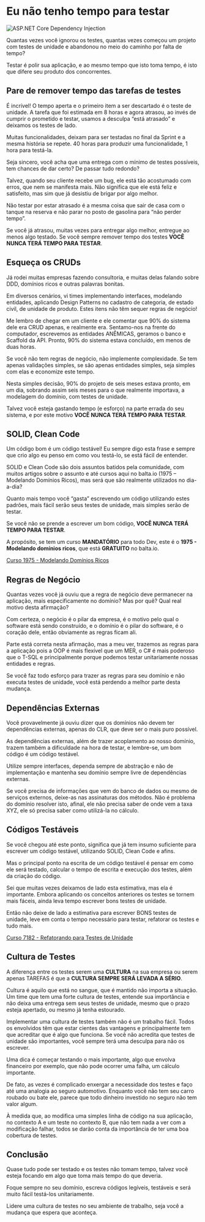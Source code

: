Eu não tenho tempo para testar
==============================

![ASP.NET Core Dependency Injection](https://baltaio.blob.core.windows.net/blog/aspnetcore-di-share.png)

Quantas vezes você ignorou os testes, quantas vezes começou um projeto com testes de unidade e abandonou no meio do caminho por falta de tempo?

Testar é polir sua aplicação, e ao mesmo tempo que isto toma tempo, é isto que difere seu produto dos concorrentes.

Pare de remover tempo das tarefas de testes
-------------------------------------------

É incrível! O tempo aperta e o primeiro item a ser descartado é o teste de unidade. A tarefa que foi estimada em 8 horas e agora atrasou, ao invés de cumprir o prometido e testar, usamos a desculpa “está atrasado” e deixamos os testes de lado.

Muitas funcionalidades, deixam para ser testadas no final da Sprint e a mesma história se repete. 40 horas para produzir uma funcionalidade, 1 hora para testá-la.

Seja sincero, você acha que uma entrega com o mínimo de testes possíveis, tem chances de dar certo? De passar tudo redondo?

Talvez, quando seu cliente recebe um bug, ele está tão acostumado com erros, que nem se manifesta mais. Não significa que ele está feliz e satisfeito, mas sim que já desistiu de brigar por algo melhor.

Não testar por estar atrasado é a mesma coisa que sair de casa com o tanque na reserva e não parar no posto de gasolina para “não perder tempo”.

Se você já atrasou, muitas vezes para entregar algo melhor, entregue ao menos algo testado. Se você sempre remover tempo dos testes **VOCÊ NUNCA TERÁ TEMPO PARA TESTAR**.

Esqueça os CRUDs
----------------

Já rodei muitas empresas fazendo consultoria, e muitas delas falando sobre DDD, domínios ricos e outras palavras bonitas.

Em diversos cenários, vi times implementando interfaces, modelando entidades, aplicando Design Patterns no cadastro de categoria, de estado civil, de unidade de produto. Estes itens não têm sequer regras de negócio!

Me lembro de chegar em um cliente e ele comentar que 90% do sistema dele era CRUD apenas, e realmente era. Sentamo-nos na frente do computador, escrevemos as entidades ANÊMICAS, geramos o banco e Scaffold da API. Pronto, 90% do sistema estava concluído, em menos de duas horas.

Se você não tem regras de negócio, não implemente complexidade. Se tem apenas validações simples, se são apenas entidades simples, seja simples com elas e economize este tempo.

Nesta simples decisão, 90% do projeto de seis meses estava pronto, em um dia, sobrando assim seis meses para o que realmente importava, a modelagem do domínio, com testes de unidade.

Talvez você esteja gastando tempo (e esforço) na parte errada do seu sistema, e por este motivo **VOCÊ NUNCA TERÁ TEMPO PARA TESTAR**.

SOLID, Clean Code
-----------------

Um código bom é um código testável! Eu sempre digo esta frase e sempre que crio algo eu penso em como vou testá-lo, se está fácil de entender.

SOLID e Clean Code são dois assuntos batidos pela comunidade, com muitos artigos sobre o assunto e até cursos aqui no balta.io (1975 – Modelando Domínios Ricos), mas será que são realmente utilizados no dia-a-dia?

Quanto mais tempo você “gasta” escrevendo um código utilizando estes padrões, mais fácil serão seus testes de unidade, mais simples serão de testar.

Se você não se prende a escrever um bom código, **VOCÊ NUNCA TERÁ TEMPO PARA TESTAR**.

A propósito, se tem um curso **MANDATÓRIO** para todo Dev, este é o **1975 - Modelando domínios ricos**, que está **GRATUITO** no balta.io.

[Curso 1975 - Modelando Domínios Ricos](https://balta.io/cursos/1975)

Regras de Negócio
-----------------

Quantas vezes você já ouviu que a regra de negócio deve permanecer na aplicação, mais especificamente no domínio? Mas por quê? Qual real motivo desta afirmação?

Com certeza, o negócio é o pilar da empresa, é o motivo pelo qual o software está sendo construído, e o domínio é o pilar do software, é o coração dele, então obviamente as regras ficam ali.

Parte está correta nesta afirmação, mas a meu ver, trazemos as regras para a aplicação pois a OOP é mais flexível que um MER, o C# é mais poderoso que o T-SQL e principalmente porque podemos testar unitariamente nossas entidades e regras.

Se você faz todo esforço para trazer as regras para seu domínio e não executa testes de unidade, você está perdendo a melhor parte desta mudança.

Dependências Externas
---------------------

Você provavelmente já ouviu dizer que os domínios não devem ter dependências externas, apenas do CLR, que deve ser o mais puro possível.

As dependências externas, além de trazer acoplamento ao nosso domínio, trazem também a dificuldade na hora de testar, e lembre-se, um bom código é um código testável.

Utilize sempre interfaces, dependa sempre de abstração e não de implementação e mantenha seu domínio sempre livre de dependências externas.

Se você precisa de informações que vem do banco de dados ou mesmo de serviços externos, deixe-as nas assinaturas dos métodos. Não é problema do domínio resolver isto, afinal, ele não precisa saber de onde vem a taxa XYZ, ele só precisa saber como utilizá-la no cálculo.

Códigos Testáveis
-----------------

Se você chegou até este ponto, significa que já tem insumo suficiente para escrever um código testável, utilizando SOLID, Clean Code e afins.

Mas o principal ponto na escrita de um código testável é pensar em como ele será testado, calcular o tempo de escrita e execução dos testes, além da criação do código.

Sei que muitas vezes deixamos de lado esta estimativa, mas ela é importante. Embora aplicando os conceitos anteriores os testes se tornem mais fáceis, ainda leva tempo escrever bons testes de unidade.

Então não deixe de lado a estimativa para escrever BONS testes de unidade, leve em conta o tempo necessário para testar, refatorar os testes e tudo mais.

[Curso 7182 - Refatorando para Testes de Unidade](https://balta.io/cursos/7182)

Cultura de Testes
-----------------

A diferença entre os testes serem uma **CULTURA** na sua empresa ou serem apenas TAREFAS é que a **CULTURA SEMPRE SERÁ LEVADA A SÉRIO**.

Cultura é aquilo que está no sangue, que é mantido não importa a situação. Um time que tem uma forte cultura de testes, entende sua importância e não deixa uma entrega sem seus testes de unidade, mesmo que o prazo esteja apertado, ou mesmo já tenha estourado.

Implementar uma cultura de testes também não é um trabalho fácil. Todos os envolvidos têm que estar cientes das vantagens e principalmente tem que acreditar que é algo que funciona. Se você não acredita que testes de unidade são importantes, você sempre terá uma desculpa para não os escrever.

Uma dica é começar testando o mais importante, algo que envolva financeiro por exemplo, que não pode ocorrer uma falha, um cálculo importante.

De fato, as vezes é complicado enxergar a necessidade dos testes e faço até uma analogia ao seguro automotivo. Enquanto você não tem seu carro roubado ou bate ele, parece que todo dinheiro investido no seguro não tem valor algum.

À medida que, ao modifica uma simples linha de código na sua aplicação, no contexto A e um teste no contexto B, que não tem nada a ver com a modificação falhar, todos se darão conta da importância de ter uma boa cobertura de testes.

Conclusão
---------

Quase tudo pode ser testado e os testes não tomam tempo, talvez você esteja focando em algo que toma mais tempo do que deveria.

Foque sempre no seu domínio, escreva códigos legíveis, testáveis e será muito fácil testá-los unitariamente.

Lidere uma cultura de testes no seu ambiente de trabalho, seja você a mudança que espera que aconteça.